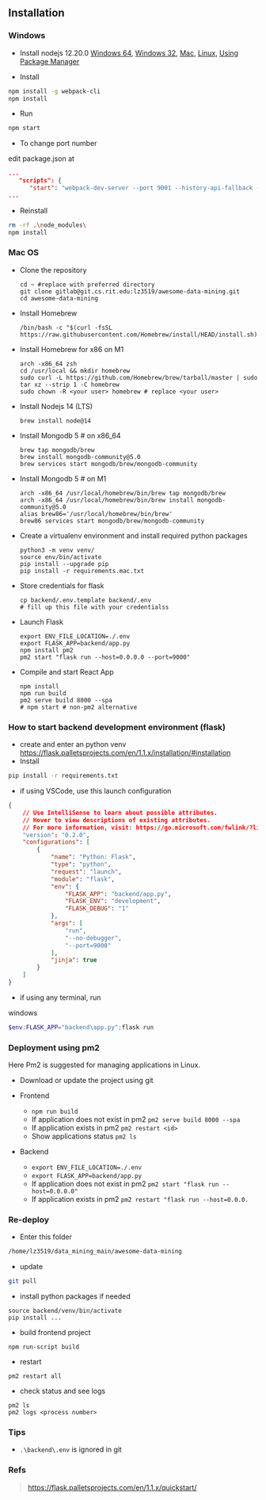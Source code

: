 ## Installation


### Windows
- Install nodejs 12.20.0 [Windows 64](https://nodejs.org/download/release/v12.20.0/node-v12.20.0-win-x64.zip), [Windows 32](https://nodejs.org/download/release/v12.20.0/node-v12.20.0-win-x86.zip), [Mac](https://nodejs.org/download/release/v12.20.0/node-v12.20.0.pkg), [Linux](node-v12.20.0-linux-x64.tar.gz), [Using Package Manager](https://nodejs.org/en/download/package-manager/#nvm)

- Install
```bash
npm install -g webpack-cli
npm install
```

- Run
```bash
npm start
```

- To change port number

edit package.json at
```json
...
   "scripts": {
      "start": "webpack-dev-server --port 9001 --history-api-fallback --mode=development",
...
```

- Reinstall
```bash
rm -rf .\node_modules\
npm install
```


### Mac OS

- Clone the repository
  ```
  cd ~ #replace with preferred directory
  git clone gitlab@git.cs.rit.edu:lz3519/awesome-data-mining.git
  cd awesome-data-mining
  ```

- Install Homebrew
  ```
  /bin/bash -c "$(curl -fsSL https://raw.githubusercontent.com/Homebrew/install/HEAD/install.sh)"
  ```

- Install Homebrew for x86 on M1
  ```
  arch -x86_64 zsh
  cd /usr/local && mkdir homebrew
  sudo curl -L https://github.com/Homebrew/brew/tarball/master | sudo tar xz --strip 1 -C homebrew
  sudo chown -R <your user> homebrew # replace <your user>
  ```

- Install Nodejs 14 (LTS)
  ```
  brew install node@14
  ```

- Install Mongodb 5 # on x86_64
  ```
  brew tap mongodb/brew
  brew install mongodb-community@5.0
  brew services start mongodb/brew/mongodb-community
  ```

- Install Mongodb 5 # on M1
  ```
  arch -x86_64 /usr/local/homebrew/bin/brew tap mongodb/brew
  arch -x86_64 /usr/local/homebrew/bin/brew install mongodb-community@5.0
  alias brew86='/usr/local/homebrew/bin/brew'
  brew86 services start mongodb/brew/mongodb-community
  ```
  
- Create a virtualenv environment and install required python packages
  ```
  python3 -m venv venv/
  source env/bin/activate
  pip install --upgrade pip
  pip install -r requirements.mac.txt
  ```

- Store credentials for flask
  ```
  cp backend/.env.template backend/.env
  # fill up this file with your credentialss
  ```

- Launch Flask
  ```
  export ENV_FILE_LOCATION=./.env
  export FLASK_APP=backend/app.py
  npm install pm2
  pm2 start "flask run --host=0.0.0.0 --port=9000"
  ```

- Compile and start React App
  ```
  npm install
  npm run build
  pm2 serve build 8000 --spa
  # npm start # non-pm2 alternative
  ```


### How to start backend development environment (flask)
- create and enter an python venv https://flask.palletsprojects.com/en/1.1.x/installation/#installation
- Install
```bash
pip install -r requirements.txt
```
- if using VSCode, use this launch configuration
```json
{
    // Use IntelliSense to learn about possible attributes.
    // Hover to view descriptions of existing attributes.
    // For more information, visit: https://go.microsoft.com/fwlink/?linkid=830387
    "version": "0.2.0",
    "configurations": [
        {
            "name": "Python: Flask",
            "type": "python",
            "request": "launch",
            "module": "flask",
            "env": {
                "FLASK_APP": "backend/app.py",
                "FLASK_ENV": "development",
                "FLASK_DEBUG": "1"
            },
            "args": [
                "run",
                "--no-debugger",
                "--port=9000"
            ],
            "jinja": true
        }
    ]
}
```
- if using any terminal, run

windows
```powershell
$env:FLASK_APP="backend\app.py";flask run
```
### Deployment using pm2
Here Pm2 is suggested for managing applications in Linux.
- Download or update the project using git
- Frontend
    - ```npm run build```
    - If application does not exist in pm2 ```pm2 serve build 8000 --spa```
    - If application exists in pm2 ```pm2 restart <id>```
    - Show applications status ```pm2 ls```

- Backend
    - ```export ENV_FILE_LOCATION=./.env```
    - ```export FLASK_APP=backend/app.py```
    - If application does not exist in pm2 ```pm2 start "flask run --host=0.0.0.0"```
    - If application exists in pm2 ```pm2 restart "flask run --host=0.0.0.```
### Re-deploy
- Enter this folder
```bash
/home/lz3519/data_mining_main/awesome-data-mining
```
- update
```bash
git pull
```
- install python packages if needed
```
source backend/venv/bin/activate
pip install ...
```
- build frontend project
```
npm run-script build
```
- restart
```
pm2 restart all
```
- check status and see logs
```
pm2 ls
pm2 logs <process number>
```

### Tips
- ```.\backend\.env``` is ignored in git
### Refs
>https://flask.palletsprojects.com/en/1.1.x/quickstart/